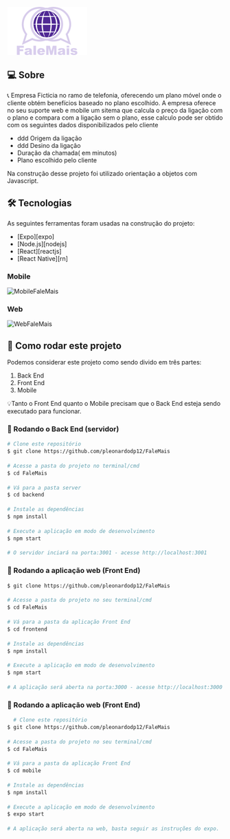 ![logo](./mobile/src/images/logo.png)


## 💻 Sobre


📞 Empresa Ficticia no ramo de telefonia, oferecendo um plano móvel onde o cliente obtém benefícios baseado no plano escolhido.
A empresa oferece no seu suporte web e mobile um sitema que calcula o preço da ligação com o plano e compara com a ligação sem o plano, esse calculo pode ser obtido com os seguintes dados disponibilizados pelo cliente
- ddd Origem da ligação
- ddd Desino da ligação
- Duração da chamada( em minutos)
- Plano escolhido pelo cliente

Na construção desse projeto foi utilizado orientação a objetos com Javascript.

## 🛠 Tecnologias

As seguintes ferramentas foram usadas na construção do projeto:

- [Expo][expo]
- [Node.js][nodejs]
- [React][reactjs]
- [React Native][rn]



### Mobile

![MobileFaleMais](https://user-images.githubusercontent.com/54605079/89106332-7c139200-d3ff-11ea-8bcb-168fa02e5942.gif )

 

### Web

![WebFaleMais](https://user-images.githubusercontent.com/54605079/89106336-82a20980-d3ff-11ea-88f2-9e4c03f3d12a.gif)


## 🚀 Como rodar este projeto

Podemos considerar este projeto como sendo divido em três partes:
1. Back End
2. Front End 
3. Mobile

💡Tanto o Front End quanto o Mobile precisam que o Back End esteja sendo executado para funcionar.


### 🎲 Rodando o Back End (servidor)

```bash
# Clone este repositório
$ git clone https://github.com/pleonardodp12/FaleMais

# Acesse a pasta do projeto no terminal/cmd
$ cd FaleMais

# Vá para a pasta server
$ cd backend

# Instale as dependências
$ npm install

# Execute a aplicação em modo de desenvolvimento
$ npm start

# O servidor inciará na porta:3001 - acesse http://localhost:3001 
```

### 🧭 Rodando a aplicação web (Front End)

```bash # Clone este repositório
$ git clone https://github.com/pleonardodp12/FaleMais

# Acesse a pasta do projeto no seu terminal/cmd
$ cd FaleMais

# Vá para a pasta da aplicação Front End
$ cd frontend

# Instale as dependências
$ npm install

# Execute a aplicação em modo de desenvolvimento
$ npm start

# A aplicação será aberta na porta:3000 - acesse http://localhost:3000
```

### 📱 Rodando a aplicação web (Front End)

```bash
  # Clone este repositório
$ git clone https://github.com/pleonardodp12/FaleMais

# Acesse a pasta do projeto no seu terminal/cmd
$ cd FaleMais

# Vá para a pasta da aplicação Front End
$ cd mobile

# Instale as dependências
$ npm install

# Execute a aplicação em modo de desenvolvimento
$ expo start

# A aplicação será aberta na web, basta seguir as instruções do expo.
```
